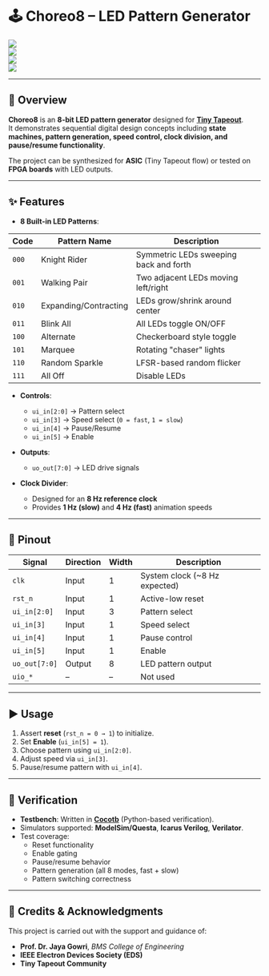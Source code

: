 # 🕹️ Choreo8 – LED Pattern Generator  

[![](../../workflows/gds/badge.svg)](../../actions/workflows/gds.yml)  
[![](../../workflows/docs/badge.svg)](../../actions/workflows/docs.yml)  
[![](../../workflows/test/badge.svg)](../../actions/workflows/test.yml)  
[![](../../workflows/fpga/badge.svg)](../../actions/workflows/fpga.yml)  

---

## 📖 Overview  
**Choreo8** is an **8-bit LED pattern generator** designed for **[Tiny Tapeout](https://tinytapeout.com/)**.  
It demonstrates sequential digital design concepts including **state machines, pattern generation, speed control, clock division, and pause/resume functionality**.  

The project can be synthesized for **ASIC** (Tiny Tapeout flow) or tested on **FPGA boards** with LED outputs.  

---

## ✨ Features  
- **8 Built-in LED Patterns**:  

| Code | Pattern Name            | Description |
|------|-------------------------|-------------|
| `000` | Knight Rider           | Symmetric LEDs sweeping back and forth |
| `001` | Walking Pair           | Two adjacent LEDs moving left/right |
| `010` | Expanding/Contracting  | LEDs grow/shrink around center |
| `011` | Blink All              | All LEDs toggle ON/OFF |
| `100` | Alternate              | Checkerboard style toggle |
| `101` | Marquee                | Rotating "chaser" lights |
| `110` | Random Sparkle         | LFSR-based random flicker |
| `111` | All Off                | Disable LEDs |

- **Controls**:  
  - `ui_in[2:0]` → Pattern select  
  - `ui_in[3]` → Speed select (`0 = fast`, `1 = slow`)  
  - `ui_in[4]` → Pause/Resume  
  - `ui_in[5]` → Enable  

- **Outputs**:  
  - `uo_out[7:0]` → LED drive signals  

- **Clock Divider**:  
  - Designed for an **8 Hz reference clock**  
  - Provides **1 Hz (slow)** and **4 Hz (fast)** animation speeds  

---

## 🔌 Pinout  

| Signal        | Direction | Width | Description                       |
|---------------|-----------|-------|-----------------------------------|
| `clk`         | Input     | 1     | System clock (~8 Hz expected)     |
| `rst_n`       | Input     | 1     | Active-low reset                  |
| `ui_in[2:0]`  | Input     | 3     | Pattern select                    |
| `ui_in[3]`    | Input     | 1     | Speed select                      |
| `ui_in[4]`    | Input     | 1     | Pause control                     |
| `ui_in[5]`    | Input     | 1     | Enable                            |
| `uo_out[7:0]` | Output    | 8     | LED pattern output                |
| `uio_*`       | –         | –     | Not used                          |

---

## ▶️ Usage  

1. Assert **reset** (`rst_n = 0 → 1`) to initialize.  
2. Set **Enable** (`ui_in[5] = 1`).  
3. Choose pattern using `ui_in[2:0]`.  
4. Adjust speed via `ui_in[3]`.  
5. Pause/resume pattern with `ui_in[4]`.

  
---

## 🧪 Verification  

- **Testbench**: Written in **[Cocotb](https://www.cocotb.org/)** (Python-based verification).  
- Simulators supported: **ModelSim/Questa**, **Icarus Verilog**, **Verilator**.  
- Test coverage:  
  - Reset functionality  
  - Enable gating  
  - Pause/resume behavior  
  - Pattern generation (all 8 modes, fast + slow)  
  - Pattern switching correctness
    
---

## 🙏 Credits & Acknowledgments  

This project is carried out with the support and guidance of:  

- **Prof. Dr. Jaya Gowri**, *BMS College of Engineering*  
- **IEEE Electron Devices Society (EDS)**  
- **Tiny Tapeout Community**  
